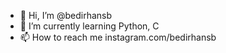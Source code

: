 - 👋 Hi, I’m @bedirhansb
- 🌱 I’m currently learning Python, C
- 📫 How to reach me instagram.com/bedirhansb

<!---
bedirhansb/bedirhansb is a ✨ special ✨ repository because its `README.md` (this file) appears on your GitHub profile.
You can click the Preview link to take a look at your changes.
--->
